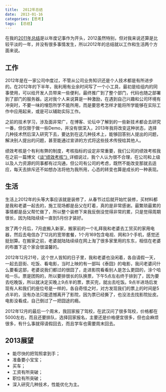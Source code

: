 ```yaml
---
title:  2012年总结
date:  2013-01-16
categories: [思考]
tags:  [总结]
---
```


在我的[2011年总结](http://blog.fwhyy.com/2012/01/summary-in-2011/)是以年度记事作为开头，2012虽然特别，但对我来说还算是比较平淡的一年，并没有很多事情发生，所以2012年的总结就以工作和生活两个方面来说。
<!--more-->

## 工作

2012年是在一家公司中度过，不管从公司业务知识还是个人技术都是有所进步的。在2012年的下半年，我利用有业余时间写了一个小工具，最初是给组内的同事使用，可以给开发人员带来一些便利，最终推广到了整个部门，代码也随之部署到了部门的服务器。这对我个人来说算是一种激励，在遇到自己兴趣和公司环境有冲突时，不要一味的埋怨所学不能所用，而是要思考怎样才能将所学能够在实际工作中应用起来，或是可以辅助实际工作。

之前的技术学习，涉及面非常广，在博客、论坛中了解到的一些新技术都会去研究一番，但仅限于做一些Demo，并没有很深入，2013年我将改变这种状态，选择几种技术然后深入研究下去，要达到在这几种技术上，能够回答别人提出的问题，解决别人提出的问题，甚至能通过宣讲的方式将这些技术传授给其他人。

绩效考核是个有利有弊的制度，考核指标的设定非常重要，我们公司的绩效考核我在之前一篇博文《[谈“绩效考核”》](http://blog.fwhyy.com/2012/04/talk-about-performance-appraisal/)详细说过，我个人认为很不合理，在公司和上级以及人力资源的同事都有过沟通，但公司有公司的考虑，既然不能改变那就去适应，每天去排斥还不如想办法将他为我所用，心态的转变也算是成长的一种表现。

## 生活

生活上2012年的头等大事应该就是装修了，从春节过后就开始忙装修，买材料都是我和老婆一起去的，施工现场都是岳父在盯着，真的是非常感谢。最繁琐最累的事情都是岳父帮忙做了，所以整个装修下来我反倒没觉得非常的累，只是觉得周期很长，因为陆陆续续一直到5月份才装好。

放了两个月后，7月底搬入新家，搬家前的一个礼拜我和老婆去工贸买的家用电器，然后去电信办了12兆的宽带套餐，1个月169包含电视、网和3个手机，感觉还挺划算。在搬家之前，老婆就陆陆续续在网上淘了很多家里用的东东，相信在老婆的布置下这个家会很温馨的。

2012年12月21号，这个世人皆知的日子里，我和老婆也没闲着，各自请假一天，一起去逛街、吃饭、看电影，当时上映的有一部叫《泰囧》的电影，我问老婆问什么要看这部，老婆说我们都过的很囧了，走进影院看看别人是怎么更囧的，涂个哈哈一乐。票是团购的，所以要排很长的队换票，下午5点左右终于排到了，因为要去吃晚饭，所以就决定买晚上9点半的票，票买完，就出去吃饭。9点半进场后发现有人和我们的座位号是一样的，各自奇怪之时，对方发现我们的票上的时间是5点半的，没有办法只能遗憾离开了影院，因为票已经撕了，也没法去找影院扯皮。电影没看成，自己倒过了一把囧途的瘾。

2012年12月的最后一个周末，我回家报了驾校，在武汉问了很多驾校，价格都在5000左右，而且还要排队，选择回家报名，主要还是价格便宜很多，但也会麻烦很多，有什么事就得请假回去，而且学车也需要周末回去。

## 2013展望

* 能尽快的把驾照拿到手；
* 准备要小宝宝；
* 买车；
* 工资有所突破；
* 职位有所突破；
* 深入研究几种技术，性能优化为主。

